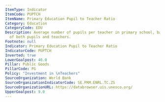 ```yaml
---
ItemType: Indicator
ItemCode: PUPTCH
ItemName: Primary Education Pupil to Teacher Ratio
Category: Education
CategoryCode: EDU
Description: Average number of pupils per teacher in primary school, based on headcounts
  of both pupils and teachers.
Footnote: null
Indicator: Primary Education Pupil to Teacher Ratio
IndicatorCode: PUPTCH
Inverted: true
LowerGoalpost: 40.0
Pillar: Public Goods
PillarCode: PG
Policy: "Investment in \nTeachers"
SourceOrganization: World Bank
SourceOrganizationIndicatorCode: SE.PRM.ENRL.TC.ZS
SourceOrganizationURL: https://databrowser.uis.unesco.org/
UpperGoalpost: 9.0
---
```


